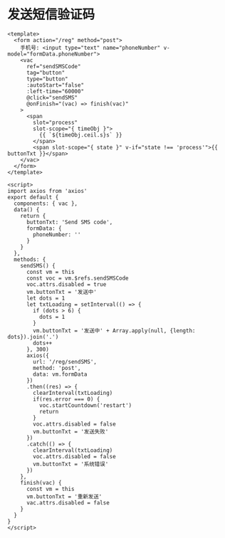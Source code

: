 # 发送短信验证码

<template>
<ClientOnly>
  手机号: <input type="text" name="phoneNumber">
  <vac
    ref="sendSMSCode"
    tag="button"
    type="button"
    :autoStart="false"
    :left-time="6000"
    @click="sendSMS"
    @onFinish="(vac) => finish(vac)"
  >
    <span
      slot="process"
      slot-scope="{ timeObj }">
        {{ `${timeObj.ceil.s}s` }}
      </span>
      <span slot-scope="{ state }" v-if="state !== 'process'">{{ buttonTxt }}</span>
  </vac>
</ClientOnly>
</template>

``` vue
<template>
  <form action="/reg" method="post">
    手机号: <input type="text" name="phoneNumber" v-model="formData.phoneNumber">
    <vac
      ref="sendSMSCode"
      tag="button"
      type="button"
      :autoStart="false"
      :left-time="60000"
      @click="sendSMS"
      @onFinish="(vac) => finish(vac)"
    >
      <span
        slot="process"
        slot-scope="{ timeObj }">
          {{ `${timeObj.ceil.s}s` }}
        </span>
        <span slot-scope="{ state }" v-if="state !== 'process'">{{ buttonTxt }}</span>
    </vac>
  </form>
</template>

<script>
import axios from 'axios'
export default {
  components: { vac },
  data() {
    return {
      buttonTxt: 'Send SMS code',
      formData: {
        phoneNumber: ''
      }
    }
  },
  methods: {
    sendSMS() {
      const vm = this
      const voc = vm.$refs.sendSMSCode
      voc.attrs.disabled = true
      vm.buttonTxt = '发送中'
      let dots = 1
      let txtLoading = setInterval(() => {
        if (dots > 6) {
          dots = 1
        }
        vm.buttonTxt = '发送中' + Array.apply(null, {length: dots}).join('.')
        dots++
      }, 300)
      axios({
        url: '/reg/sendSMS',
        method: 'post',
        data: vm.formData
      })
      .then((res) => {
        clearInterval(txtLoading)
        if(res.error === 0) {
          voc.startCountdown('restart')
          return
        }
        voc.attrs.disabled = false
        vm.buttonTxt = '发送失败'
      })
      .catch(() => {
        clearInterval(txtLoading)
        voc.attrs.disabled = false
        vm.buttonTxt = '系统错误'
      })
    },
    finish(vac) {
      const vm = this
      vm.buttonTxt = '重新发送'
      vac.attrs.disabled = false
    }
  }
}
</script>
```

<script>
import vac from '../../../vue-awesome-countdown.vue'
export default {
  components: { vac },
  data() {
    return {
      buttonTxt: '发送短信验证码'
    }
  },
  methods: {
    sendSMS() {
      const vm = this
      vm.$refs.sendSMSCode.attrs.disabled = true
      vm.buttonTxt = '发送中'
      let dots = 1
      let txtLoading = setInterval(() => {
        if (dots > 6) {
          dots = 1
        }
        vm.buttonTxt = '发送中' + Array.apply(null, {length: dots}).join('.')
        dots++
      }, 300)
      setTimeout(() => {
        clearInterval(txtLoading)
        vm.$refs.sendSMSCode.startCountdown('restart')
      }, 3000)
    },
    finish(vac) {
      const vm = this
      vm.buttonTxt = '重新发送'
      vac.attrs.disabled = false
    }
  }
}
</script>